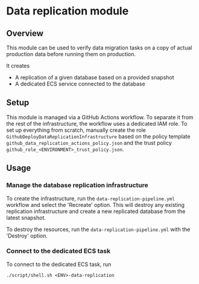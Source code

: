 # Data replication module

## Overview

This module can be used to verify data migration tasks on a copy of actual production data before running them on production.

It creates

- A replication of a given database based on a provided snapshot
- A dedicated ECS service connected to the database

## Setup

This module is managed via a GitHub Actions workflow. To separate it from the rest of the infrastructure, the workflow uses a dedicated IAM role. To set up everything from scratch, manually create the role
`GithubDeployDataReplicationInfrastructure` based on the policy template `github_data_replication_actions_policy.json` and the trust policy `github_role_<ENVIRONMENT>_trust_policy.json`.

## Usage

### Manage the database replication infrastructure

To create the infrastructure, run the `data-replication-pipeline.yml` workflow and select the 'Recreate' option.
This will destroy any existing replication infrastructure and create a new replicated database from the latest snapshot.

To destroy the resources, run the `data-replication-pipeline.yml` with the 'Destroy' option.

### Connect to the dedicated ECS task

To connect to the dedicated ECS task, run

```
./script/shell.sh <ENV>-data-replication
```
